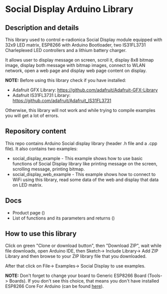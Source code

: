 # Social Display Arduino Library

## Description and details
This library used to control e-radionica Social Display module equipped with 32x9 LED matrix, ESP8266 with Arduino Bootloader, two IS31FL3731 Charleplexed LED controllers and a lithium battery charger.

It allows user to display message on screen, scroll it, display 8x8 bitmap image, display both message with bitmap images, connect to WLAN network, open a web page and display web page content on display.

**NOTE:** Before using this library check if you have installed:

* Adafruit GFX Library: https://github.com/adafruit/Adafruit-GFX-Library 
* Adafruit IS31FL3731 Library: https://github.com/adafruit/Adafruit_IS31FL3731

Otherwise, this library will not work and while trying to compile examples you will get a lot of errors.

## Repository content
This repo contains Arduino Social display library (header .h file and a .cpp file). It also contains two examples:

* social_display_example - This example shows how to use basic functions of Social Display library like printing message on the screen, scrolling message, printing bitmap.
* social_display_web_example - This example shows how to connect to WiFi using this library, read some data of the web and display that data on LED matrix.

## Docs
* Product page ()
* List of functions and its parameters and returns ()

## How to use this library
Click on green "Clone or download button", then "Download ZIP", wait while file downloads, open Arduino IDE, then Sketch-> Include Library-> Add ZIP Library and then browse to your ZIP library file that you downloaded.

After that click on File-> Examples-> Social Display to use examples.

**NOTE:** Don't forget to change your board to Generic ESP8266 Board (Tools-> Boards). If you don't see this choice, that means you don't have installed ESP8266 Core For Arduino (can be found [here]).



[here]: https://github.com/esp8266/Arduino

